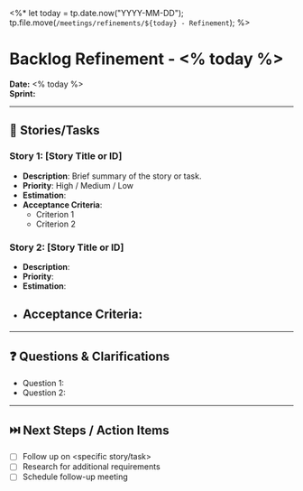 <%*
let today = tp.date.now("YYYY-MM-DD");
tp.file.move(`/meetings/refinements/${today} - Refinement`);
%>

# Backlog Refinement - <% today %>

**Date:** <% today %>  
**Sprint:** <!-- Optional: add the sprint name or number -->

---

## 📌 Stories/Tasks

### Story 1: [Story Title or ID]
- **Description**: Brief summary of the story or task.
- **Priority**: High / Medium / Low
- **Estimation**: <!-- Add story points or time estimate -->
- **Acceptance Criteria**:
  - Criterion 1
  - Criterion 2

### Story 2: [Story Title or ID]
- **Description**: 
- **Priority**: 
- **Estimation**: 
- **Acceptance Criteria**:
  - 

---

## ❓ Questions & Clarifications
- Question 1: 
- Question 2: 

---

## ⏭️ Next Steps / Action Items
- [ ] Follow up on <specific story/task>
- [ ] Research for additional requirements
- [ ] Schedule follow-up meeting
